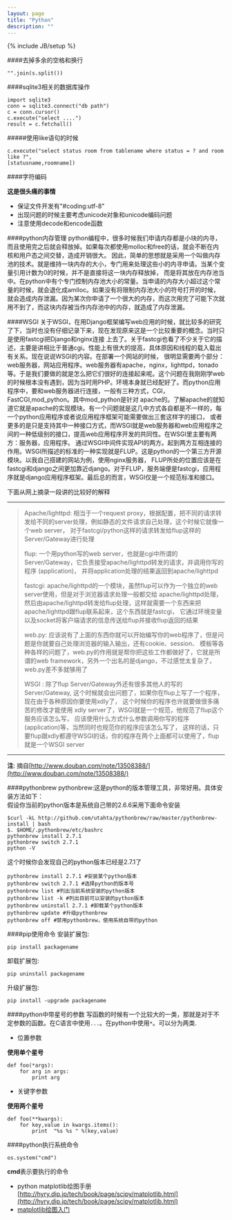 ```yaml
---
layout: page
title: "Python"
description: ""
---
```

{% include JB/setup %}

####去掉多余的空格和换行

    "".join(s.split())

####sqlite3相关的数据库操作

    import sqlite3
    conn = sqlite3.connect("db path")
    c = conn.cursor()
    c.execute("select ....")
    result = c.fetchall()

#####使用like语句的时候

    c.execute("select status room from tablename where status = ? and room like ?",
    [statusname,roomname])

####字符编码

**这是很头痛的事情**
+ 保证文件开发有"#coding:utf-8"
+ 出现问题的时候主要考虑unicode对象和unicode编码问题
+ 注意使用decode和encode函数

####python内存管理
python编程中，很多时候我们申请内存都是小块的内寻，而且使用完之后就会释放掉。如果每次都使用molloc和free的话，就会不断在内核和用户态之间交替，造成开销很大。
因此，简单的思想就是采用一个叫做内存池的技术。就是维持一块内存的大小，专门用来处理这些小的内寻申请。当某个变量引用计数为0的时候，并不是直接将这一块内存释放掉，
而是将其放在内存池当中。在python中有个专门控制内存池大小的常量。当申请的内存大小超过这个常量的时候，就会退化成amlloc。如果没有将限制内存池大小的符号打开的时候，
就会造成内存泄漏。因为某次你申请了一个很大的内存，而这次用完了可能下次就用不到了，而这块内存被当作内存池中的内存，就造成了内存泄漏。

####WSGI
关于WSGI，在用Django框架编写web应用的时候，就比较多的研究了下，当时也没有仔细记录下来，现在发现原来这是一个比较重要的概念。当时只是使用fastcgi把Django和nginx连接
上去了。关于fastcgi也看了不少关于它的描述，主要是讲相比于普通cgi。性能上有很大的提高，具体原因和线程的载入载出有关系。现在说说WSGI的内容。在部署一个网站的时候，
很明显需要两个部分：web服务器，网站应用程序。web服务器有apache，nginx，lighttpd，tonado等。于是我们要做的就是怎么把它们很好的连接起来呢。这个问题在我刚刚学web
的时候根本没有遇到，因为当时用PHP。环境本身就已经配好了。而python应用程序中，要和web服务器进行连接，一般有三种方式，CGI，FastCGI,mod_python。其中mod_python是针对
apache的。了解apache的就知道它就是apache的实现模块。有一个问题就是这几中方式各自都是不一样的，每一个python应用程序或者说应用程序框架可能需要做出三套这样字的接口，
或者更多的是只是支持其中一种接口方式，而WSGI就是web服务器和web应用程序之间的一种低级别的接口，提高web应用程序开发的共同性。在WSGI里主要有两方：服务器，应用程序。
通过WSGI中间件实现API的两方。起到两方互相连接的作用。WSGI所描述的标准的一种实现就是FLUP。这是python的一个第三方开源模块。以我自己搭建的网站为例，使用nginx服务器，
FLUP所处的位置应该是在fastcgi和django之间更加靠近django。对于FLUP，服务端便是fastcgi，应用程序就是django应用程序框架。最后总的而言，WSGI仅是一个规范标准和接口。

下面从网上摘录一段讲的比较好的解释

***
>Apache/lighttpd: 相当于一个request proxy，根据配置，把不同的请求转发给不同的server处理，例如静态的文件请求自己处理，这个时候它就像一个web server，
>对于fastcgi/python这样的请求转发给flup这样的Server/Gateway进行处理
>
>flup: 一个用python写的web server，也就是cgi中所谓的Server/Gateway，它负责接受apache/lighttpd转发的请求，并调用你写的程序 (application)，
>并将application处理的结果返回到apache/lighttpd
>
>fastcgi: apache/lighttpd的一个模块，虽然flup可以作为一个独立的web server使用，但是对于浏览器请求处理一般都交给 apache/lighttpd处理，
>然后由apache/lighttpd转发给flup处理，这样就需要一个东西来把apache/lighttpd跟flup联系起来，这个东西就是fastcgi，
>它通过环境变量以及socket将客户端请求的信息传送给flup并接收flup返回的结果
>
>web.py: 应该说有了上面的东西你就可以开始编写你的web程序了，但是问题是你就要自己处理浏览器的输入输出，还有cookie、session、
>模板等各种各样的问题了，web.py的作用就是帮你把这些工作都做好了，它就是所谓的web framework，另外一个出名的是django，不过感觉太复杂了，web.py差不多就够用了
>
>WSGI : 除了flup Server/Gateway外还有很多其他人的写的Server/Gateway, 这个时候就会出问题了，如果你在flup上写了一个程序，现在由于各种原因你要使用xdly了，
>这个时候你的程序也许就要做很多痛苦的修改才能使用 xdly server了，WSGI就是一个规范，他规范了flup这个服务应该怎么写，
>应该使用什么方式什么参数调用你写的程序(application)等，当然同时也规范你的程序应该怎么写了，
>这样的话，只要flup跟xdly都遵守WSGI的话，你的程序在两个上面都可以使用了，flup就是一个WSGI server
***
**注**: 摘自[http://www.douban.com/note/13508388/](http://www.douban.com/note/13508388/)

####pythonbrew
pythonbrew:这是python的版本管理工具，非常好用。具体安装方法如下：  
假设你当前的python版本是系统自己带的2.6.6采用下面命令安装

    $curl -kL http://github.com/utahta/pythonbrew/raw/master/pythonbrew-install | bash
    $. $HOME/.pythonbrew/etc/bashrc
    pythonbrew install 2.7.1
    pythonbrew switch 2.7.1
    python -V

这个时候你会发现自己的python版本已经是2.7.1了

    pythonbrew install 2.7.1 #安装某个python版本
    pythonbrew switch 2.7.1 #选择python的版本号
    pythonbrew list #列出当前系统安装的python版本
    pythonbrew list -k #列出目前可以安装的python版本
    pythonbrew uninstall 2.7.1 #卸载某个python版本
    pythonbrew update #升级pythonbrew
    pythonbrew off #禁用pythonbrew，使用系统自带的python

####pip使用命令
安装扩展包:  

    pip install packagename

卸载扩展包:  

    pip uninstall packagename

升级扩展包:

    pip install -upgrade packagename

####python中带星号的参数
写函数的时候有一个比较大的一类，那就是对于不定参数的函数。在C语言中使用`...`。在python中使用`*`。可以分为两类.  

* 位置参数  

**使用单个星号**

    def foo(*args):
        for arg in args:
            print arg

* 关键字参数  

**使用两个星号**

    def foo(**kwargs):
        for key,value in kwargs.items():
            print  "%s %s " %(key,value)


####python执行系统命令

    os.system("cmd") 
    
**cmd**表示要执行的命令

+ python matplotlib绘图手册[http://hyry.dip.jp/tech/book/page/scipy/matplotlib.html](http://hyry.dip.jp/tech/book/page/scipy/matplotlib.html)
+ [matplotlib绘图入门](http://www.cnblogs.com/wei-li/archive/2012/05/23/2506940.html)
